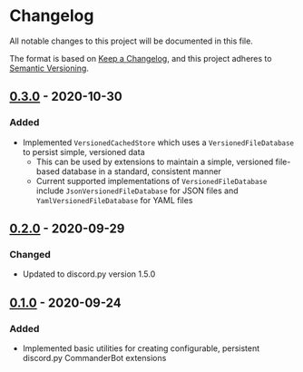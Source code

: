 # Changelog

All notable changes to this project will be documented in this file.

The format is based on [Keep a Changelog](https://keepachangelog.com/en/1.0.0/), and this project adheres to [Semantic Versioning](https://semver.org/spec/v2.0.0.html).

## [0.3.0] - 2020-10-30

### Added

- Implemented `VersionedCachedStore` which uses a `VersionedFileDatabase` to persist simple, versioned data
  - This can be used by extensions to maintain a simple, versioned file-based database in a standard, consistent manner
  - Current supported implementations of `VersionedFileDatabase` include `JsonVersionedFileDatabase` for JSON files and `YamlVersionedFileDatabase` for YAML files

## [0.2.0] - 2020-09-29

### Changed

- Updated to discord.py version 1.5.0

## [0.1.0] - 2020-09-24

### Added

- Implemented basic utilities for creating configurable, persistent discord.py CommanderBot extensions

[unreleased]: https://github.com/CommanderBot-Dev/commanderbot-lib/compare/v0.3.0...HEAD
[0.3.0]: https://github.com/CommanderBot-Dev/commanderbot-lib/compare/v0.2.0...v0.3.0
[0.2.0]: https://github.com/CommanderBot-Dev/commanderbot-lib/compare/v0.1.0...v0.2.0
[0.1.0]: https://github.com/CommanderBot-Dev/commanderbot-lib/releases/tag/v0.1.0
